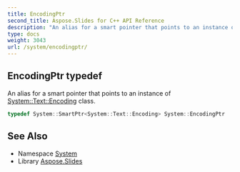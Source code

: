 ```yaml
---
title: EncodingPtr
second_title: Aspose.Slides for C++ API Reference
description: "An alias for a smart pointer that points to an instance of System::Text::Encoding class."
type: docs
weight: 3043
url: /system/encodingptr/
---
```

## EncodingPtr typedef


An alias for a smart pointer that points to an instance of [System::Text::Encoding](../../system.text/encoding/) class.

```cpp
typedef System::SmartPtr<System::Text::Encoding> System::EncodingPtr
```

## See Also

* Namespace [System](../)
* Library [Aspose.Slides](../../)